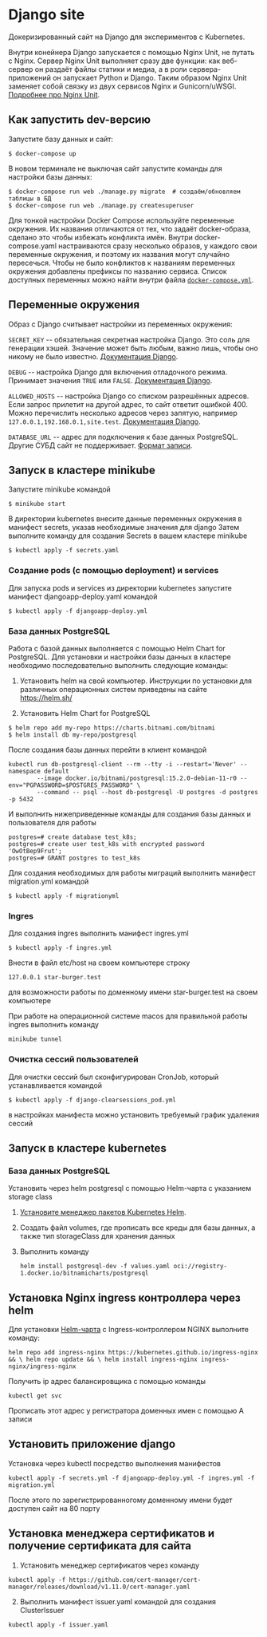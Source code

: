 # Django site

Докеризированный сайт на Django для экспериментов с Kubernetes.

Внутри конейнера Django запускается с помощью Nginx Unit, не путать с Nginx. Сервер Nginx Unit выполняет сразу две функции: как веб-сервер он раздаёт файлы статики и медиа, а в роли сервера-приложений он запускает Python и Django. Таким образом Nginx Unit заменяет собой связку из двух сервисов Nginx и Gunicorn/uWSGI. [Подробнее про Nginx Unit](https://unit.nginx.org/).

## Как запустить dev-версию

Запустите базу данных и сайт:

```shell-session
$ docker-compose up
```

В новом терминале не выключая сайт запустите команды для настройки базы данных:

```shell-session
$ docker-compose run web ./manage.py migrate  # создаём/обновляем таблицы в БД
$ docker-compose run web ./manage.py createsuperuser
```

Для тонкой настройки Docker Compose используйте переменные окружения. Их названия отличаются от тех, что задаёт docker-образа, сделано это чтобы избежать конфликта имён. Внутри docker-compose.yaml настраиваются сразу несколько образов, у каждого свои переменные окружения, и поэтому их названия могут случайно пересечься. Чтобы не было конфликтов к названиям переменных окружения добавлены префиксы по названию сервиса. Список доступных переменных можно найти внутри файла [`docker-compose.yml`](./docker-compose.yml).

## Переменные окружения

Образ с Django считывает настройки из переменных окружения:

`SECRET_KEY` -- обязательная секретная настройка Django. Это соль для генерации хэшей. Значение может быть любым, важно лишь, чтобы оно никому не было известно. [Документация Django](https://docs.djangoproject.com/en/3.2/ref/settings/#secret-key).

`DEBUG` -- настройка Django для включения отладочного режима. Принимает значения `TRUE` или `FALSE`. [Документация Django](https://docs.djangoproject.com/en/3.2/ref/settings/#std:setting-DEBUG).

`ALLOWED_HOSTS` -- настройка Django со списком разрешённых адресов. Если запрос прилетит на другой адрес, то сайт ответит ошибкой 400. Можно перечислить несколько адресов через запятую, например `127.0.0.1,192.168.0.1,site.test`. [Документация Django](https://docs.djangoproject.com/en/3.2/ref/settings/#allowed-hosts).

`DATABASE_URL` -- адрес для подключения к базе данных PostgreSQL. Другие СУБД сайт не поддерживает. [Формат записи](https://github.com/jacobian/dj-database-url#url-schema).



## Запуск в кластере minikube

Запустите minikube командой

```$ minikube start ```

В директории kubernetes внесите данные переменных окружения в манифест secrets, указав необходимые значения для django
Затем выполните команду для создания Secrets в вашем кластере minikube

```$ kubectl apply -f secrets.yaml ```

### Создание pods (с помощью deployment) и services
Для запуска pods и services из директории kubernetes запустите манифест djangoapp-deploy.yaml командой

```$ kubectl apply -f djangoapp-deploy.yml ```

### База данных PostgreSQL
Работа с базой данных выполняется с помощью Helm Chart for PostgreSQL. Для установки и настройки базы данных в кластере 
необходимо последовательно выполнить следующие команды:

1. Установить helm на свой компьютер. Инструкции по установки для различных операционных систем приведены на сайте
https://helm.sh/

2. Установить Helm Chart for PostgreSQL
```
$ helm repo add my-repo https://charts.bitnami.com/bitnami
$ helm install db my-repo/postgresql
```

После создания базы данных перейти в клиент командой

```
kubectl run db-postgresql-client --rm --tty -i --restart='Never' --namespace default 
        --image docker.io/bitnami/postgresql:15.2.0-debian-11-r0 --env="PGPASSWORD=$POSTGRES_PASSWORD" \
        --command -- psql --host db-postgresql -U postgres -d postgres -p 5432
```

И выполнить нижеприведенные команды для создания базы данных и пользователя для работы

```
postgres=# create database test_k8s;
postgres=# create user test_k8s with encrypted password 'OwOtBep9Frut';
postgres=# GRANT postgres to test_k8s
```

Для создания необходимых для работы миграций выполнить манифест migration.yml командой

```$ kubectl apply -f migrationyml ```


### Ingres

Для создания ingres выполнить манифест ingres.yml

```$ kubectl apply -f ingres.yml ```

Внести в файл etc/host на своем компьютере строку

```127.0.0.1 star-burger.test ```

для возможности работы по доменному имени star-burger.test на своем компьютере

При работе на операционной системе macos для правильной работы ingres выполнить команду

```minikube tunnel```

### Очистка сессий пользователей

Для очистки сессий был сконфигурирован CronJob, который устанавливается командой

```$ kubectl apply -f django-clearsessions_pod.yml ```

в настройках манифеста можно установить требуемый график удаления сессий

## Запуск в кластере kubernetes

### База данных PostgreSQL
Установить через helm postgresql с помощью Helm-чарта с указанием storage class

1. [Установите менеджер пакетов Kubernetes Helm](https://helm.sh/ru/docs/intro/install).
2. Создать файл volumes, где прописать все креды для базы данных, а также тип storageClass для хранения данных
3. Выполнить команду

	`helm install postgresql-dev -f values.yaml oci://registry-1.docker.io/bitnamicharts/postgresql`

## Установка Nginx ingress контроллера через helm

Для установки [Helm-чарта](https://helm.sh/docs/topics/charts/) с Ingress-контроллером NGINX выполните команду:

`helm repo add ingress-nginx https://kubernetes.github.io/ingress-nginx && \ helm repo update && \ helm install ingress-nginx ingress-nginx/ingress-nginx`

Получить ip адрес балансировщика с помощью команды

`kubectl get svc`

Прописать этот адрес у регистратора доменных имен с помощью A записи

## Установить приложение django

Установка через kubectl посредство выполнения манифестов

`kubectl apply -f secrets.yml -f djangoapp-deploy.yml -f ingres.yml -f migration.yml` 

После этого по зарегистрированногому доменному имени будет доступен сайт на 80 порту

## Установка менеджера сертификатов и получение сертификата для сайта

1. Установить менеджер сертификатов через команду

`kubectl apply -f https://github.com/cert-manager/cert-manager/releases/download/v1.11.0/cert-manager.yaml`

2. Выполнить манифест issuer.yaml командой для создания ClusterIssuer

`kubectl apply -f issuer.yaml`

